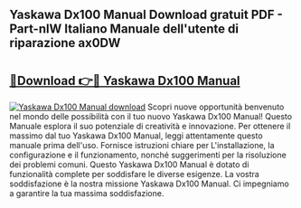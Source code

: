 ## Yaskawa Dx100 Manual Download gratuit PDF - Part-nlW Italiano Manuale dell'utente di riparazione ax0DW

# <h2><a href="http://dfcb6vb.blite.top/?on=Yaskawa+Dx100+Manual">🔗Download 👉🔴 Yaskawa Dx100 Manual</a></h2>

[![Yaskawa Dx100 Manual download](https://i.imgur.com/lujVjoI.png)](http://dfcb6vb.blite.top/?on=Yaskawa+Dx100+Manual)
Scopri nuove opportunità benvenuto nel mondo delle possibilità con il tuo nuovo Yaskawa Dx100 Manual! Questo Manuale esplora il suo potenziale di creatività e innovazione. Per ottenere il massimo dal tuo Yaskawa Dx100 Manual, leggi attentamente questo manuale prima dell'uso. Fornisce istruzioni chiare per L'installazione, la configurazione e il funzionamento, nonché suggerimenti per la risoluzione dei problemi comuni. Questo Yaskawa Dx100 Manual è dotato di funzionalità complete per soddisfare le diverse esigenze. La vostra soddisfazione è la nostra missione Yaskawa Dx100 Manual. Ci impegniamo a garantire la tua massima soddisfazione.
